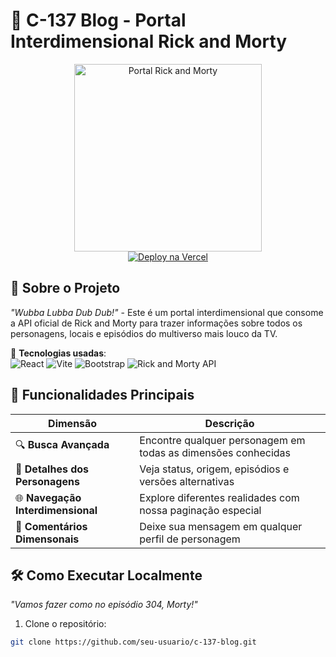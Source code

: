 # 🚀 C-137 Blog - Portal Interdimensional Rick and Morty 

<div align="center">
  <img src="https://github.com/user-attachments/assets/7f76f074-c468-46e4-9c33-b3b6e69d68c3" width="300" alt="Portal Rick and Morty">
  <br>
  <a href="https://c-137-zeta.vercel.app/">
    <img src="https://img.shields.io/badge/ACESSE%20O%20PORTAL-%2300B4FF?style=for-the-badge&logo=vercel&logoColor=white" alt="Deploy na Vercel">
  </a>
</div>

## 🌌 Sobre o Projeto

*"Wubba Lubba Dub Dub!"* - Este é um portal interdimensional que consome a API oficial de Rick and Morty para trazer informações sobre todos os personagens, locais e episódios do multiverso mais louco da TV.

🔹 **Tecnologias usadas**:  
![React](https://img.shields.io/badge/-React-61DAFB?style=flat-square&logo=react&logoColor=black)
![Vite](https://img.shields.io/badge/-Vite-646CFF?style=flat-square&logo=vite&logoColor=white)
![Bootstrap](https://img.shields.io/badge/-Bootstrap-7952B3?style=flat-square&logo=bootstrap&logoColor=white)
![Rick and Morty API](https://img.shields.io/badge/-Rick%20and%20Morty%20API-00B4FF?style=flat-square)

## 🧪 Funcionalidades Principais

| Dimensão | Descrição |
|----------|-----------|
| 🔍 **Busca Avançada** | Encontre qualquer personagem em todas as dimensões conhecidas |
| 📖 **Detalhes dos Personagens** | Veja status, origem, episódios e versões alternativas |
| 🌐 **Navegação Interdimensional** | Explore diferentes realidades com nossa paginação especial |
| 💬 **Comentários Dimensonais** | Deixe sua mensagem em qualquer perfil de personagem |

## 🛠️ Como Executar Localmente

*"Vamos fazer como no episódio 304, Morty!"*

1. Clone o repositório:
```bash
git clone https://github.com/seu-usuario/c-137-blog.git
